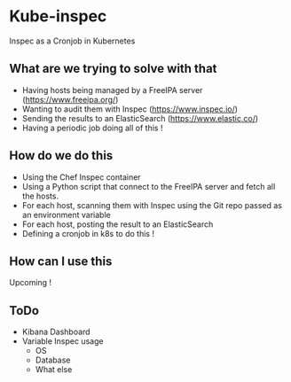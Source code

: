# Kube-inspec
Inspec as a Cronjob in Kubernetes

## What are we trying to solve with that

- Having hosts being managed by a FreeIPA server (https://www.freeipa.org/)
- Wanting to audit them with Inspec (https://www.inspec.io/)
- Sending the results to an ElasticSearch (https://www.elastic.co/)
- Having a periodic job doing all of this !

## How do we do this

- Using the Chef Inspec container
- Using a Python script that connect to the FreeIPA server and fetch all the hosts.
- For each host, scanning them with Inspec using the Git repo passed as an environment variable
- For each host, posting the result to an ElasticSearch 
- Defining a cronjob in k8s to do this !

## How can I use this

Upcoming !

## ToDo
- Kibana Dashboard
- Variable Inspec usage
  - OS
  - Database
  - What else
